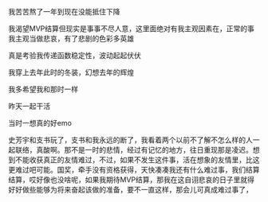 我苦苦熬了一年到现在没能抵住下降

我渴望MVP结算但现实是事事不尽人意，这里面绝对有我主观因素在，正常的事我主观当做悲哀，有了悲剧的色彩多英雄

真是考验我传递函数稳定性，波动起起伏伏

我穿上去年此时的冬装，幻想去年的辉煌

我多希望我和那时一样

昨天一起干活

当时一想真的好emo

史芳宇和支书玩了，支书和我永远的断了，我看着两个以前不了解不怎么样的人一起联络，真酸啊。那不是一时的悲情，经过有记忆的地方，往日重现那是凌迟。想到不能收获真正的友情难过，不过，如果不发生这件事，活在想象的友情里，比这更难过吧可能。国奖，牵手没有资格获得，天快凑凑我还有什么难过事，我们结算结算，哎好像也没啥呢，如果我期待MVP结算，那我在这自诩悲哀的日子里就得好好做些能够为将来奋起该做的准备，要不一直这样，那会儿可真成难过事了，